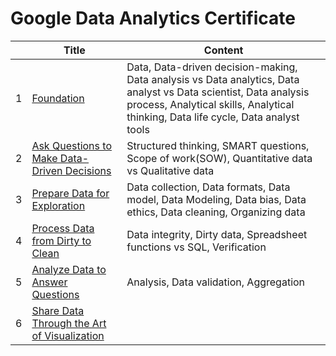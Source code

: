 # Google Data Analytics Certificate

| |Title|Content|
|---|---|---|
|1|<a href='https://github.com/barneywill/google_data_analytics_certificate/tree/main/1.Foundation'>Foundation</a>|Data, Data-driven decision-making, Data analysis vs Data analytics, Data analyst vs Data scientist, Data analysis process, Analytical skills, Analytical thinking, Data life cycle, Data analyst tools|
|2|<a href='https://github.com/barneywill/google_data_analytics_certificate/tree/main/2.Ask'>Ask Questions to Make Data-Driven Decisions</a>|Structured thinking, SMART questions, Scope of work(SOW), Quantitative data vs Qualitative data|
|3|<a href='https://github.com/barneywill/google_data_analytics_certificate/tree/main/3.Prepare'>Prepare Data for Exploration</a>|Data collection, Data formats, Data model, Data Modeling, Data bias, Data ethics, Data cleaning, Organizing data|
|4|<a href='https://github.com/barneywill/google_data_analytics_certificate/tree/main/4.Process'>Process Data from Dirty to Clean</a>|Data integrity, Dirty data, Spreadsheet functions vs SQL, Verification|
|5|<a href='https://github.com/barneywill/google_data_analytics_certificate/tree/main/5.Analyze'>Analyze Data to Answer Questions</a>|Analysis, Data validation, Aggregation|
|6|<a href='https://github.com/barneywill/google_data_analytics_certificate/tree/main/6.Share'>Share Data Through the Art of Visualization</a>||

